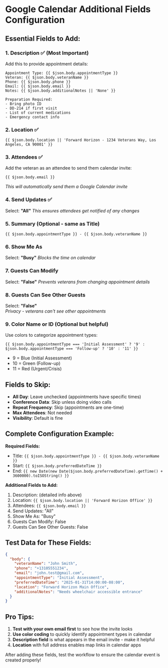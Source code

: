 # Google Calendar Additional Fields Configuration

## Essential Fields to Add:

### 1. **Description** ✅ (Most Important)
Add this to provide appointment details:
```
Appointment Type: {{ $json.body.appointmentType }}
Veteran: {{ $json.body.veteranName }}
Phone: {{ $json.body.phone }}
Email: {{ $json.body.email }}
Notes: {{ $json.body.additionalNotes || 'None' }}

Preparation Required:
- Bring photo ID
- DD-214 if first visit
- List of current medications
- Emergency contact info
```

### 2. **Location** ✅
```
{{ $json.body.location || 'Forward Horizon - 1234 Veterans Way, Los Angeles, CA 90001' }}
```

### 3. **Attendees** ✅
Add the veteran as an attendee to send them calendar invite:
```
{{ $json.body.email }}
```
*This will automatically send them a Google Calendar invite*

### 4. **Send Updates** ✅
Select: **"All"**
*This ensures attendees get notified of any changes*

### 5. **Summary** (Optional - same as Title)
```
{{ $json.body.appointmentType }} - {{ $json.body.veteranName }}
```

### 6. **Show Me As** 
Select: **"Busy"**
*Blocks the time on calendar*

### 7. **Guests Can Modify**
Select: **"False"**
*Prevents veterans from changing appointment details*

### 8. **Guests Can See Other Guests**
Select: **"False"**  
*Privacy - veterans can't see other appointments*

### 9. **Color Name or ID** (Optional but helpful)
Use colors to categorize appointment types:
```
{{ $json.body.appointmentType === 'Initial Assessment' ? '9' : $json.body.appointmentType === 'Follow-up' ? '10' : '11' }}
```
- 9 = Blue (Initial Assessment)
- 10 = Green (Follow-up)
- 11 = Red (Urgent/Crisis)

## Fields to Skip:
- **All Day**: Leave unchecked (appointments have specific times)
- **Conference Data**: Skip unless doing video calls
- **Repeat Frequency**: Skip (appointments are one-time)
- **Max Attendees**: Not needed
- **Visibility**: Default is fine

## Complete Configuration Example:

**Required Fields:**
- Title: `{{ $json.body.appointmentType }} - {{ $json.body.veteranName }}`
- Start: `{{ $json.body.preferredDateTime }}`
- End: `{{ new Date(new Date($json.body.preferredDateTime).getTime() + 3600000).toISOString() }}`

**Additional Fields to Add:**
1. Description: (detailed info above)
2. Location: `{{ $json.body.location || 'Forward Horizon Office' }}`
3. Attendees: `{{ $json.body.email }}`
4. Send Updates: "All"
5. Show Me As: "Busy"
6. Guests Can Modify: False
7. Guests Can See Other Guests: False

## Test Data for These Fields:
```json
{
  "body": {
    "veteranName": "John Smith",
    "phone": "+13105551234",
    "email": "john.test@gmail.com",
    "appointmentType": "Initial Assessment",
    "preferredDateTime": "2025-01-31T14:00:00-08:00",
    "location": "Forward Horizon Main Office",
    "additionalNotes": "Needs wheelchair accessible entrance"
  }
}
```

## Pro Tips:
1. **Test with your own email first** to see how the invite looks
2. **Use color coding** to quickly identify appointment types in calendar
3. **Description field** is what appears in the email invite - make it helpful
4. **Location** with full address enables map links in calendar apps

After adding these fields, test the workflow to ensure the calendar event is created properly!